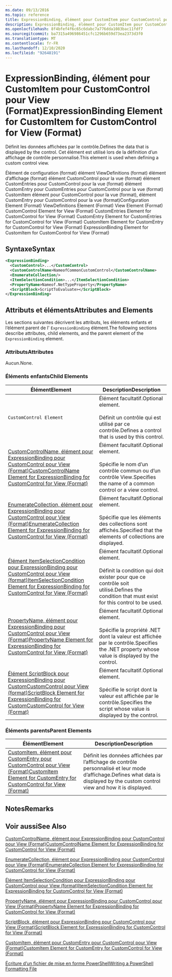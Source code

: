 ```yaml
---
ms.date: 09/13/2016
ms.topic: reference
title: ExpressionBinding, élément pour CustomItem pour CustomControl pour View (Format)
description: ExpressionBinding, élément pour CustomItem pour CustomControl pour View (Format)
ms.openlocfilehash: 8f4bfef4f6c65c6dabc7a776dda1083bac11fdf7
ms.sourcegitcommit: ba7315a496986451cfc1296b659d73ea2373d3f0
ms.translationtype: MT
ms.contentlocale: fr-FR
ms.lasthandoff: 12/10/2020
ms.locfileid: "92648191"
---
```

# <a name="expressionbinding-element-for-customitem-for-customcontrol-for-view-format"></a><span data-ttu-id="cc90b-103">ExpressionBinding, élément pour CustomItem pour CustomControl pour View (Format)</span><span class="sxs-lookup"><span data-stu-id="cc90b-103">ExpressionBinding Element for CustomItem for CustomControl for View (Format)</span></span>

<span data-ttu-id="cc90b-104">Définit les données affichées par le contrôle.</span><span class="sxs-lookup"><span data-stu-id="cc90b-104">Defines the data that is displayed by the control.</span></span> <span data-ttu-id="cc90b-105">Cet élément est utilisé lors de la définition d’un affichage de contrôle personnalisé.</span><span class="sxs-lookup"><span data-stu-id="cc90b-105">This element is used when defining a custom control view.</span></span>

<span data-ttu-id="cc90b-106">Élément de configuration (format) élément ViewDefinitions (format) élément d’affichage (format) élément CustomControl pour la vue (format) élément CustomEntries pour CustomControl pour la vue (format) élément CustomEntry pour CustomEntries pour CustomControl pour la vue (format) CustomItem élément pour CustomControl pour la vue (format), élément CustomEntry pour CustomControl pour la vue (format)</span><span class="sxs-lookup"><span data-stu-id="cc90b-106">Configuration Element (Format) ViewDefinitions Element (Format) View Element (Format) CustomControl Element for View (Format) CustomEntries Element for CustomControl for View (Format) CustomEntry Element for CustomEntries for CustomControl for View (Format) CustomItem Element for CustomEntry for CustomControl for View (Format) ExpressionBinding Element for CustomItem for CustomControl for View (Format)</span></span>

## <a name="syntax"></a><span data-ttu-id="cc90b-107">Syntaxe</span><span class="sxs-lookup"><span data-stu-id="cc90b-107">Syntax</span></span>

```xml
<ExpressionBinding>
  <CustomControl>...</CustomControl>
  <CustomControlName>NameofCommonCustomControl</CustomControlName>
  <EnumerateCollection/>
  <ItemSelectionCondition>...</ItemSelectionCondition>
  <PropertyName>Nameof.NetTypeProperty</PropertyName>
  <ScriptBlock>ScriptToEvaluate></ScriptBlock>
</ExpressionBinding>
```

## <a name="attributes-and-elements"></a><span data-ttu-id="cc90b-108">Attributs et éléments</span><span class="sxs-lookup"><span data-stu-id="cc90b-108">Attributes and Elements</span></span>

<span data-ttu-id="cc90b-109">Les sections suivantes décrivent les attributs, les éléments enfants et l’élément parent de l' `ExpressionBinding` élément.</span><span class="sxs-lookup"><span data-stu-id="cc90b-109">The following sections describe attributes, child elements, and the parent element of the `ExpressionBinding` element.</span></span>

### <a name="attributes"></a><span data-ttu-id="cc90b-110">Attributs</span><span class="sxs-lookup"><span data-stu-id="cc90b-110">Attributes</span></span>

<span data-ttu-id="cc90b-111">Aucun.</span><span class="sxs-lookup"><span data-stu-id="cc90b-111">None.</span></span>

### <a name="child-elements"></a><span data-ttu-id="cc90b-112">Éléments enfants</span><span class="sxs-lookup"><span data-stu-id="cc90b-112">Child Elements</span></span>

|<span data-ttu-id="cc90b-113">Élément</span><span class="sxs-lookup"><span data-stu-id="cc90b-113">Element</span></span>|<span data-ttu-id="cc90b-114">Description</span><span class="sxs-lookup"><span data-stu-id="cc90b-114">Description</span></span>|
|-------------|-----------------|
|`CustomControl Element`|<span data-ttu-id="cc90b-115">Élément facultatif.</span><span class="sxs-lookup"><span data-stu-id="cc90b-115">Optional element.</span></span><br /><br /> <span data-ttu-id="cc90b-116">Définit un contrôle qui est utilisé par ce contrôle.</span><span class="sxs-lookup"><span data-stu-id="cc90b-116">Defines a control that is used by this control.</span></span>|
|[<span data-ttu-id="cc90b-117">CustomControlName, élément pour ExpressionBinding pour CustomControl pour View (Format)</span><span class="sxs-lookup"><span data-stu-id="cc90b-117">CustomControlName Element for ExpressionBinding for CustomControl for View (Format)</span></span>](./customcontrolname-element-for-expressionbinding-for-customcontrol-for-view-format.md)|<span data-ttu-id="cc90b-118">Élément facultatif.</span><span class="sxs-lookup"><span data-stu-id="cc90b-118">Optional element.</span></span><br /><br /> <span data-ttu-id="cc90b-119">Spécifie le nom d’un contrôle commun ou d’un contrôle View.</span><span class="sxs-lookup"><span data-stu-id="cc90b-119">Specifies the name of a common control or a view control.</span></span>|
|[<span data-ttu-id="cc90b-120">EnumerateCollection, élément pour ExpressionBinding pour CustomControl pour View (Format)</span><span class="sxs-lookup"><span data-stu-id="cc90b-120">EnumerateCollection Element for ExpressionBinding for CustomControl for View (Format)</span></span>](./enumeratecollection-element-for-expressionbinding-for-customcontrol-for-view-format.md)|<span data-ttu-id="cc90b-121">Élément facultatif.</span><span class="sxs-lookup"><span data-stu-id="cc90b-121">Optional element.</span></span><br /><br /> <span data-ttu-id="cc90b-122">Spécifie que les éléments des collections sont affichés.</span><span class="sxs-lookup"><span data-stu-id="cc90b-122">Specified that the elements of collections are displayed.</span></span>|
|[<span data-ttu-id="cc90b-123">Élément ItemSelectionCondition pour ExpressionBinding pour CustomControl pour View (format)</span><span class="sxs-lookup"><span data-stu-id="cc90b-123">ItemSelectionCondition Element for ExpressionBinding for CustomControl for View (Format)</span></span>](./itemselectioncondition-element-for-expressionbinding-for-customcontrol-format.md)|<span data-ttu-id="cc90b-124">Élément facultatif.</span><span class="sxs-lookup"><span data-stu-id="cc90b-124">Optional element.</span></span><br /><br /> <span data-ttu-id="cc90b-125">Définit la condition qui doit exister pour que ce contrôle soit utilisé.</span><span class="sxs-lookup"><span data-stu-id="cc90b-125">Defines the condition that must exist for this control to be used.</span></span>|
|[<span data-ttu-id="cc90b-126">PropertyName, élément pour ExpressionBinding pour CustomControl pour View (Format)</span><span class="sxs-lookup"><span data-stu-id="cc90b-126">PropertyName Element for ExpressionBinding for CustomControl for View (Format)</span></span>](./propertyname-element-for-expressionbinding-for-customcontrol-for-view-format.md)|<span data-ttu-id="cc90b-127">Élément facultatif.</span><span class="sxs-lookup"><span data-stu-id="cc90b-127">Optional element.</span></span><br /><br /> <span data-ttu-id="cc90b-128">Spécifie la propriété .NET dont la valeur est affichée par le contrôle.</span><span class="sxs-lookup"><span data-stu-id="cc90b-128">Specifies the .NET property whose value is displayed by the control.</span></span>|
|[<span data-ttu-id="cc90b-129">Élément ScriptBlock pour ExpressionBinding pour CustomCustomControl pour View (format)</span><span class="sxs-lookup"><span data-stu-id="cc90b-129">ScriptBlock Element for ExpressionBinding for CustomCustomControl for View (Format)</span></span>](./scriptblock-element-for-expressionbinding-for-customcontrol-for-view-format.md)|<span data-ttu-id="cc90b-130">Élément facultatif.</span><span class="sxs-lookup"><span data-stu-id="cc90b-130">Optional element.</span></span><br /><br /> <span data-ttu-id="cc90b-131">Spécifie le script dont la valeur est affichée par le contrôle.</span><span class="sxs-lookup"><span data-stu-id="cc90b-131">Specifies the script whose value is displayed by the control.</span></span>|

### <a name="parent-elements"></a><span data-ttu-id="cc90b-132">Éléments parents</span><span class="sxs-lookup"><span data-stu-id="cc90b-132">Parent Elements</span></span>

|<span data-ttu-id="cc90b-133">Élément</span><span class="sxs-lookup"><span data-stu-id="cc90b-133">Element</span></span>|<span data-ttu-id="cc90b-134">Description</span><span class="sxs-lookup"><span data-stu-id="cc90b-134">Description</span></span>|
|-------------|-----------------|
|[<span data-ttu-id="cc90b-135">CustomItem, élément pour CustomEntry pour CustomControl pour View (Format)</span><span class="sxs-lookup"><span data-stu-id="cc90b-135">CustomItem Element for CustomEntry for CustomControl for View (Format)</span></span>](./customitem-element-for-customentry-for-customcontrol-for-view-format.md)|<span data-ttu-id="cc90b-136">Définit les données affichées par l’affichage de contrôle personnalisé et leur mode d’affichage.</span><span class="sxs-lookup"><span data-stu-id="cc90b-136">Defines what data is displayed by the custom control view and how it is displayed.</span></span>|

## <a name="remarks"></a><span data-ttu-id="cc90b-137">Notes</span><span class="sxs-lookup"><span data-stu-id="cc90b-137">Remarks</span></span>

## <a name="see-also"></a><span data-ttu-id="cc90b-138">Voir aussi</span><span class="sxs-lookup"><span data-stu-id="cc90b-138">See Also</span></span>

[<span data-ttu-id="cc90b-139">CustomControlName, élément pour ExpressionBinding pour CustomControl pour View (Format)</span><span class="sxs-lookup"><span data-stu-id="cc90b-139">CustomControlName Element for ExpressionBinding for CustomControl for View (Format)</span></span>](./customcontrolname-element-for-expressionbinding-for-customcontrol-for-view-format.md)

[<span data-ttu-id="cc90b-140">EnumerateCollection, élément pour ExpressionBinding pour CustomControl pour View (Format)</span><span class="sxs-lookup"><span data-stu-id="cc90b-140">EnumerateCollection Element for ExpressionBinding for CustomControl for View (Format)</span></span>](./enumeratecollection-element-for-expressionbinding-for-customcontrol-for-view-format.md)

[<span data-ttu-id="cc90b-141">Élément ItemSelectionCondition pour ExpressionBinding pour CustomControl pour View (format)</span><span class="sxs-lookup"><span data-stu-id="cc90b-141">ItemSelectionCondition Element for ExpressionBinding for CustomControl for View (Format)</span></span>](./itemselectioncondition-element-for-expressionbinding-for-customcontrol-format.md)

[<span data-ttu-id="cc90b-142">PropertyName, élément pour ExpressionBinding pour CustomControl pour View (Format)</span><span class="sxs-lookup"><span data-stu-id="cc90b-142">PropertyName Element for ExpressionBinding for CustomControl for View (Format)</span></span>](./propertyname-element-for-expressionbinding-for-customcontrol-for-view-format.md)

[<span data-ttu-id="cc90b-143">ScriptBlock, élément pour ExpressionBinding pour CustomControl pour View (Format)</span><span class="sxs-lookup"><span data-stu-id="cc90b-143">ScriptBlock Element for ExpressionBinding for CustomControl for View (Format)</span></span>](./scriptblock-element-for-expressionbinding-for-customcontrol-for-view-format.md)

[<span data-ttu-id="cc90b-144">CustomItem, élément pour CustomEntry pour CustomControl pour View (Format)</span><span class="sxs-lookup"><span data-stu-id="cc90b-144">CustomItem Element for CustomEntry for CustomControl for View (Format)</span></span>](./customitem-element-for-customentry-for-customcontrol-for-view-format.md)

[<span data-ttu-id="cc90b-145">Écriture d’un fichier de mise en forme PowerShell</span><span class="sxs-lookup"><span data-stu-id="cc90b-145">Writing a PowerShell Formatting File</span></span>](./writing-a-powershell-formatting-file.md)
